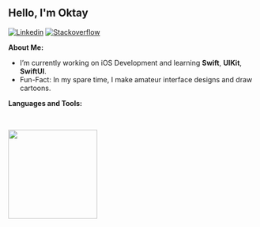## Hello, I'm Oktay

[![Linkedin](https://img.shields.io/badge/-LinkedIn-blue?style=flat&logo=Linkedin&logoColor=white)](https://www.linkedin.com/in/oktaytan/)
[![Stackoverflow](https://img.shields.io/badge/-Stack%20Overflow-red?style=flat&logo=Stackoverflow&logoColor=white)](https://stackoverflow.com/users/16944051/oktaytan)

<!-- Talking about you -->
**About Me:**

- I’m currently working on iOS Development and learning __Swift__, __UIKit__, __SwiftUI__.
- Fun-Fact: In my spare time, I make amateur interface designs and draw cartoons.

**Languages and Tools:**

 <p>
  <img alt="" src="https://img.shields.io/badge/-Swift-red?style=flat&logo=Swift&logoColor=white">
  <img alt="" src="https://img.shields.io/badge/-SwiftUI-red?style=flat&logo=SwiftUI&logoColor=white">
</p>

<p>
  <a href="https://github.com/oktaytan?tab=repositories">
    <img height="180em" src="https://github-readme-stats-eight-theta.vercel.app/api?username=oktaytan&show_icons=true&theme=default&include_all_commits=true&count_private=true"/>
  </a>
</p> 




